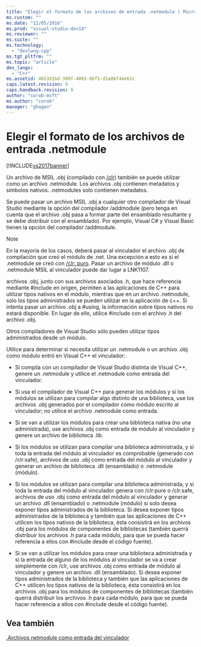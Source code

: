 ```yaml
---
title: "Elegir el formato de los archivos de entrada .netmodule | Microsoft Docs"
ms.custom: ""
ms.date: "12/05/2016"
ms.prod: "visual-studio-dev14"
ms.reviewer: ""
ms.suite: ""
ms.technology: 
  - "devlang-cpp"
ms.tgt_pltfrm: ""
ms.topic: "article"
dev_langs: 
  - "C++"
ms.assetid: 4653d1bd-300f-4083-86f5-d1a06f44e61c
caps.latest.revision: 9
caps.handback.revision: 9
author: "corob-msft"
ms.author: "corob"
manager: "ghogen"
---
```

# Elegir el formato de los archivos de entrada .netmodule
[!INCLUDE[vs2017banner](../../assembler/inline/includes/vs2017banner.md)]

Un archivo de MSIL .obj \(compilado con [\/clr](../../build/reference/clr-common-language-runtime-compilation.md)\) también se puede utilizar como un archivo .netmodule.  Los archivos .obj contienen metadatos y símbolos nativos.  .netmodules solo contienen metadatos.  
  
 Se puede pasar un archivo MSIL .obj a cualquier otro compilador de Visual Studio mediante la opción del compilador \/addmodule \(pero tenga en cuenta que el archivo .obj pasa a formar parte del ensamblado resultante y se debe distribuir con el ensamblado\).  Por ejemplo, Visual C\# y Visual Basic tienen la opción del compilador \/addmodule.  
  
> [!NOTE]
>  En la mayoría de los casos, deberá pasar al vinculador el archivo .obj de compilación que creó el módulo de .net.  Una excepción a esto es si el .netmodule se creó con [\/clr: puro](../../build/reference/clr-common-language-runtime-compilation.md).  Pasar un archivo de módulo .dll o .netmodule MSIL al vinculador puede dar lugar a LNK1107.  
  
 archivos .obj, junto con sus archivos asociados .h, que hace referencia mediante \#include en origen, permiten a las aplicaciones de C\+\+ para utilizar tipos nativos en el módulo, mientras que en un archivo .netmodule, solo los tipos administrados se pueden utilizar en la aplicación de c\+\+.  Si intenta pasar un archivo .obj a \#using, la información sobre tipos nativos no estará disponible. En lugar de ello, utilice \#include con el archivo .h del archivo .obj.  
  
 Otros compiladores de Visual Studio sólo pueden utilizar tipos administrados desde un módulo.  
  
 Utilice para determinar si necesita utilizar un .netmodule o un archivo .obj como módulo entró en Visual C\+\+ el vinculador:  
  
-   Si compila con un compilador de Visual Studio distinta de Visual C\+\+, genere un .netmodule y utilice el .netmodule como entrada del vinculador.  
  
-   Si usa el compilador de Visual C\+\+ para generar los módulos y si los módulos se utilizan para compilar algo distinto de una biblioteca, use los archivos .obj generados por el compilador como módulo escrito al vinculador; no utilice el archivo .netmodule como entrada.  
  
-   Si se van a utilizar los módulos para crear una biblioteca nativa \(no una administrada\), use archivos .obj como entrada de módulo al vinculador y genere un archivo de biblioteca .lib.  
  
-   Si los módulos se utilizan para compilar una biblioteca administrada, y si toda la entrada del módulo al vinculador es comprobable \(generado con \/clr:safe\), archivos de uso .obj como entrada del módulo al vinculador y generar un archivo de biblioteca .dll \(ensamblado\) o .netmodule \(módulo\).  
  
-   Si los módulos se utilizan para compilar una biblioteca administrada, y si toda la entrada del módulo al vinculador genera con \/clr:pure o \/clr:safe, archivos de uso .obj como entrada del módulo al vinculador y generar un archivo .dll \(ensamblado\) o .netmodule \(módulo\) si solo desea exponer tipos administrados de la biblioteca.  Si desea exponer tipos administrados de la biblioteca y también que las aplicaciones de C\+\+ utilicen los tipos nativos de la biblioteca, ésta consistirá en los archivos .obj para los módulos de componentes de bibliotecas \(también querrá distribuir los archivos .h para cada módulo, para que se pueda hacer referencia a ellos con \#include desde el código fuente\).  
  
-   Si se van a utilizar los módulos para crear una biblioteca administrada y si la entrada de alguno de los módulos al vinculador se va a crear simplemente con \/clr, use archivos .obj como entrada de módulo al vinculador y genere un archivo .dll \(ensamblado\).  Si desea exponer tipos administrados de la biblioteca y también que las aplicaciones de C\+\+ utilicen los tipos nativos de la biblioteca, ésta consistirá en los archivos .obj para los módulos de componentes de bibliotecas \(también querrá distribuir los archivos .h para cada módulo, para que se pueda hacer referencia a ellos con \#include desde el código fuente\).  
  
## Vea también  
 [.Archivos netmodule como entrada del vinculador](../../build/reference/netmodule-files-as-linker-input.md)